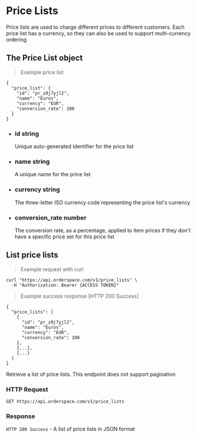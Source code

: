 # Price Lists

Price lists are used to charge different prices to different customers. Each price list has a currency, so they can also be used to support multi-currency ordering

## The Price List object

> Example price list

```json-doc
{
  "price_list": {
    "id": "pr_z0j7yjl2",
    "name": "Euros",
    "currency": "EUR",
    "conversion_rate": 100
  }
}
```

<ul class="attributes">
	<li>
		<h3><span class="name">id</span> <span class="type">string</span></h3>
		<div class="description">Unique auto-generated identifier for the price list</div>
	</li>
	<li>
		<h3><span class="name">name</span> <span class="type">string</span></h3>
		<div class="description">A unique name for the price list<div>
	</li>
	<li>
		<h3><span class="name">currency</span> <span class="type">string</span></h3>
		<div class="description">The three-letter ISO currency code representing the price list's currency</div>
	</li>
	<li>
		<h3><span class="name">conversion_rate</span> <span class="type number">number</span></h3>
		<div class="description">The conversion rate, as a percentage, applied to item prices if they don't have a specific price set for this price list<div>
	</li>
</ul>

## List price lists

> Example request with curl

```shell
curl "https://api.orderspace.com/v1/price_lists" \
  -H "Authorization: Bearer {ACCESS TOKEN}"
```

> Example success response [HTTP 200 Success]

```json-doc
{
  "price_lists": [
    {
      "id": "pr_z0j7yjl2",
      "name": "Euros",
      "currency": "EUR",
      "conversion_rate": 100
    },
    {...},
    {...}
  ]
}
```

Retrieve a list of price lists. This endpoint does not support pagination

### HTTP Request

`GET https://api.orderspace.com/v1/price_lists`


### Response

`HTTP 200 Success` - A list of price lists in JSON format
